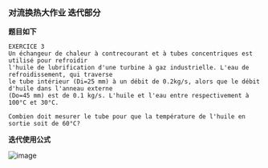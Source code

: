 ### 对流换热大作业 迭代部分

**题目如下**

```
EXERCICE 3
Un échangeur de chaleur à contrecourant et à tubes concentriques est utilisé pour refroidir
l'huile de lubrification d'une turbine à gaz industrielle. L'eau de refroidissement, qui traverse
le tube intérieur (Di=25 mm) à un débit de 0.2kg/s, alors que le débit d'huile dans l'anneau externe
(Do=45 mm) est de 0.1 kg/s. L'huile et l'eau entre respectivement à 100°C et 30°C.

Combien doit mesurer le tube pour que la température de l'huile en sortie soit de 60°C?
```

**迭代使用公式**

![image](https://github.com/VON0000/SIAE_convective_transfers_2023/assets/104704068/d22a23c1-83f7-4f4c-8708-23e319e83aaf)
